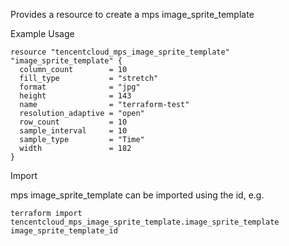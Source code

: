 Provides a resource to create a mps image_sprite_template

Example Usage

```hcl
resource "tencentcloud_mps_image_sprite_template" "image_sprite_template" {
  column_count        = 10
  fill_type           = "stretch"
  format              = "jpg"
  height              = 143
  name                = "terraform-test"
  resolution_adaptive = "open"
  row_count           = 10
  sample_interval     = 10
  sample_type         = "Time"
  width               = 182
}
```

Import

mps image_sprite_template can be imported using the id, e.g.

```
terraform import tencentcloud_mps_image_sprite_template.image_sprite_template image_sprite_template_id
```
